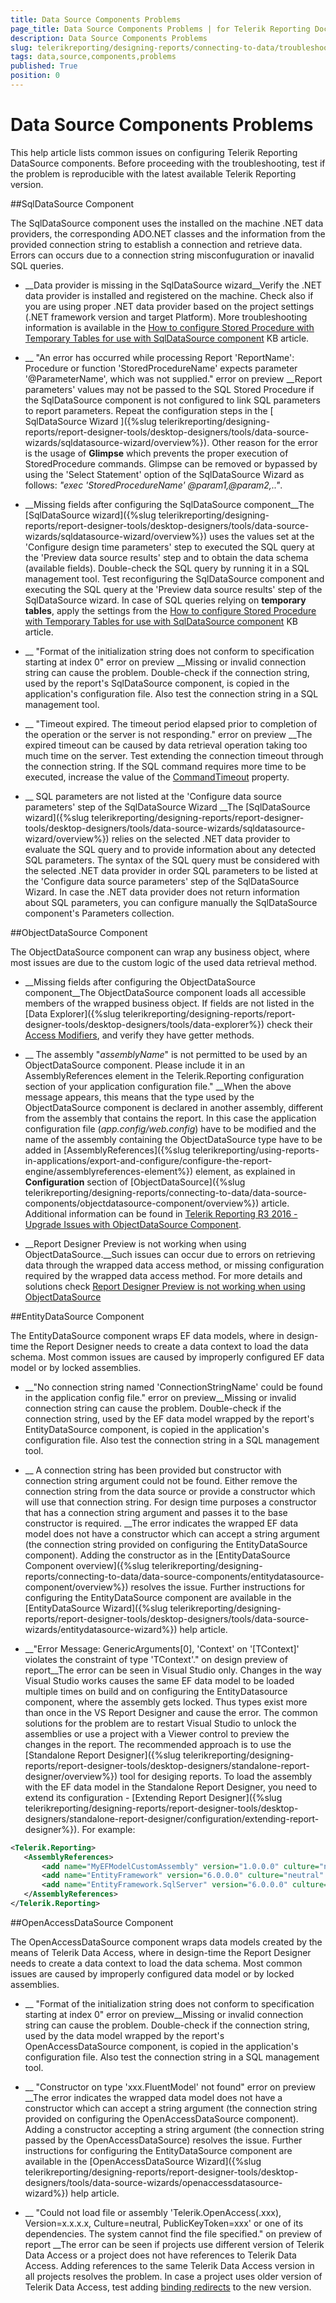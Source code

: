 ```yaml
---
title: Data Source Components Problems
page_title: Data Source Components Problems | for Telerik Reporting Documentation
description: Data Source Components Problems
slug: telerikreporting/designing-reports/connecting-to-data/troubleshooting/data-source-components-problems
tags: data,source,components,problems
published: True
position: 0
---
```


# Data Source Components Problems



This help article lists common issues on configuring Telerik Reporting DataSource components.         Before proceeding with the troubleshooting, test if the problem is reproducible with the latest         available Telerik Reporting version.       

##SqlDataSource Component

The SqlDataSource component uses the installed on the machine .NET data providers,           the corresponding ADO.NET classes and the information from the provided connection string           to establish a connection and retrieve data. Errors can occurs due to a connection string           misconfuguration or inavalid SQL queries.         

* __Data provider is missing in the SqlDataSource wizard__Verify the .NET data provider is installed and registered on the machine. Check also if you are using proper .NET data provider               based on the project settings (.NET framework version and target Platform). More troubleshooting information is available in the [How to configure Stored Procedure with Temporary Tables for use with SqlDataSource component](http://www.telerik.com/support/kb/reporting/details/how-to-configure-stored-procedure-with-temporary-tables-for-use-with-sqldatasource-component) KB article.             

* __                 "An error has occurred while processing Report 'ReportName': Procedure or function 'StoredProcedureName' expects parameter                 '@ParameterName', which was not supplied." error on preview               __Report parameters' values may not be passed to the SQL Stored Procedure if the SqlDataSource component is not configured               to link SQL parameters to report parameters. Repeat the configuration steps in the [                 SqlDataSource Wizard               ]({%slug telerikreporting/designing-reports/report-designer-tools/desktop-designers/tools/data-source-wizards/sqldatasource-wizard/overview%}).             Other reason for the error is the usage of __Glimpse__ which prevents the proper execution of StoredProcedure commands.               Glimpse can be removed or bypassed by using the 'Select Statement' option of the SqlDataSource Wizard as follows:               *"exec 'StoredProcedureName' @param1,@param2,.."*.             

* __Missing fields after configuring the SqlDataSource component__The [SqlDataSource wizard]({%slug telerikreporting/designing-reports/report-designer-tools/desktop-designers/tools/data-source-wizards/sqldatasource-wizard/overview%}) uses the values set at the 'Configure design time parameters' step               to executed the SQL query at the 'Preview data source results' step and to obtain the data schema (available fields).               Double-check the SQL query by running it in a SQL management tool. Test reconfiguring the SqlDataSource component and executing the SQL query at the               'Preview data source results' step of the SqlDataSource wizard.               In case of SQL queries relying on __temporary tables__, apply the settings from the [How to configure Stored Procedure with Temporary Tables for use with SqlDataSource component](http://www.telerik.com/support/kb/reporting/details/how-to-configure-stored-procedure-with-temporary-tables-for-use-with-sqldatasource-component) KB article.             

* __                 "Format of the initialization string does not conform to specification starting at index 0" error on preview               __Missing or invalid connection string can cause the problem. Double-check if the connection string,               used by the report's SqlDataSource component, is copied in the application's configuration file.               Also test the connection string in a SQL management tool.             

* __                 "Timeout expired. The timeout period elapsed prior to completion of the operation or the server is not responding."                 error on preview               __The expired timeout can be caused by data retrieval operation taking too much time on the server. Test extending the connection               timeout through the connection string. If the SQL command requires more time to be executed, increase the value of the               [CommandTimeout](/reporting/api/Telerik.Reporting.SqlDataSource#Telerik_Reporting_SqlDataSource_CommandTimeout) property.             

* __                 SQL parameters are not listed at the 'Configure data source parameters' step of the SqlDataSource Wizard               __The [SqlDataSource wizard]({%slug telerikreporting/designing-reports/report-designer-tools/desktop-designers/tools/data-source-wizards/sqldatasource-wizard/overview%}) relies on the selected .NET data provider               to evaluate the SQL query and to provide information about any detected SQL parameters. The syntax of the SQL query must be               considered with the selected .NET data provider in order SQL parameters to be listed at the 'Configure data source parameters'               step of the SqlDataSource Wizard. In case the .NET data provider does not return information about SQL parameters, you can configure               manually the SqlDataSource component's Parameters collection.             



##ObjectDataSource Component

The ObjectDataSource component can wrap any business object, where most issues are due to the custom           logic of the used data retrieval method.         

* __Missing fields after configuring the ObjectDataSource component__The ObjectDataSource component loads all accessible members of the wrapped business object.               If fields are not listed in the [Data Explorer]({%slug telerikreporting/designing-reports/report-designer-tools/desktop-designers/tools/data-explorer%})               check their [Access Modifiers](https://msdn.microsoft.com/en-us/library/ms173121.aspx), and verify they have getter methods.             

* __                 The assembly "*assemblyName*" is not permitted to be used by an ObjectDataSource component.                 Please include it in an AssemblyReferences element in the Telerik.Reporting configuration section of your application configuration file."               __When the above message appears, this means that the type used by the ObjectDataSource component is declared in another assembly,               different from the assembly that contains the report. In this case the application configuration file (*app.config/web.config*)               have to be modified and the name of the assembly containing the ObjectDataSource type have to be added in [AssemblyReferences]({%slug telerikreporting/using-reports-in-applications/export-and-configure/configure-the-report-engine/assemblyreferences-element%}) element,               as explained in __Configuration__ section of [ObjectDataSource]({%slug telerikreporting/designing-reports/connecting-to-data/data-source-components/objectdatasource-component/overview%}) article.             Additional information can be found in [Telerik Reporting R3 2016 - Upgrade Issues with ObjectDataSource Component](http://www.telerik.com/support/kb/reporting/details/telerik-reporting-r3-2016---upgrade-issues-with-objectdatasource-component).             

* __Report Designer Preview is not working when using ObjectDataSource.__Such issues can occur due to errors on retrieving data through the wrapped data access method,               or missing configuration required by the wrapped data access method. For more details and solutions check [Report Designer Preview is not working when using ObjectDataSource](http://www.telerik.com/support/kb/reporting/details/visual-studio-preview-is-not-working-when-using-objectdatasource)



##EntityDataSource Component

The EntityDataSource component wraps EF data models, where in design-time the Report Designer needs to create a data context to load the data schema.           Most common issues are caused by improperly configured EF data model or by locked assemblies.         

* __"No connection string named 'ConnectionStringName' could be found in the application config file." error on preview__Missing or invalid connection string can cause the problem. Double-check if the connection string,               used by the EF data model wrapped by the report's EntityDataSource component, is copied in the application's configuration file.               Also test the connection string in a SQL management tool.             

* __                 A connection string has been provided but constructor with connection string argument could not be found.                 Either remove the connection string from the data source or provide a constructor which will use that connection string.                 For design time purposes a constructor that has a connection string argument and passes it to the base constructor is required.               __The error indicates the wrapped EF data model does not have a constructor which can accept a string argument               (the connection string provided on configuring the EntityDataSource component). Adding the constructor as in the               [EntityDataSource Component overview]({%slug telerikreporting/designing-reports/connecting-to-data/data-source-components/entitydatasource-component/overview%}) resolves the issue.               Further instructions for configuring the EntityDataSource component are available in the               [EntityDataSource Wizard]({%slug telerikreporting/designing-reports/report-designer-tools/desktop-designers/tools/data-source-wizards/entitydatasource-wizard%}) help article.             

* __"Error Message: GenericArguments[0], 'Context' on '[TContext]' violates the constraint of type 'TContext'." on design preview of report__The error can be seen in Visual Studio only. Changes in the way Visual Studio works causes the same EF data model to be loaded multiple               times on build and on configuring the EntityDatasource component, where the assembly gets locked.               Thus types exist more than once in the VS Report Designer and cause the error.             The common solutions for the problem are to restart Visual Studio to unlock the assemblies or use a project with a Viewer control               to preview the changes in the report.             The recommended approach is to use the [Standalone Report Designer]({%slug telerikreporting/designing-reports/report-designer-tools/desktop-designers/standalone-report-designer/overview%}) tool               for desiging reports. To load the assembly with the EF data model in the Standalone Report Designer, you need to extend its               configuration - [Extending Report Designer]({%slug telerikreporting/designing-reports/report-designer-tools/desktop-designers/standalone-report-designer/configuration/extending-report-designer%}). For example:             

	
````XML
<Telerik.Reporting>
   <AssemblyReferences>
       <add name="MyEFModelCustomAssembly" version="1.0.0.0" culture="neutral" publicKeyToken="null" />
       <add name="EntityFramework" version="6.0.0.0" culture="neutral" publicKeyToken="..." />
       <add name="EntityFramework.SqlServer" version="6.0.0.0" culture="neutral" publicKeyToken="..." />
   </AssemblyReferences>
</Telerik.Reporting>
````





##OpenAccessDataSource Component

The OpenAccessDataSource component wraps data models created by the means of Telerik Data Access,           where in design-time the Report Designer needs to create a data context to load the data schema.           Most common issues are caused by improperly configured data model or by locked assemblies.         

* __ "Format of the initialization string does not conform to specification starting at index 0" error on preview__Missing or invalid connection string can cause the problem. Double-check if the connection string,               used by the data model wrapped by the report's OpenAccessDataSource component, is copied in the application's configuration file.               Also test the connection string in a SQL management tool.             

* __                 "Constructor on type 'xxx.FluentModel' not found" error on preview               __The error indicates the wrapped data model does not have a constructor which can accept a string argument               (the connection string provided on configuring the OpenAccessDataSource component). Adding a constructor accepting a string argument               (the connection string passed by the OpenAccessDataSource) resolves the issue.               Further instructions for configuring the EntityDataSource component are available in the               [OpenAccessDataSource Wizard]({%slug telerikreporting/designing-reports/report-designer-tools/desktop-designers/tools/data-source-wizards/openaccessdatasource-wizard%}) help article.             

* __                 "Could not load file or assembly 'Telerik.OpenAccess(.xxx), Version=x.x.x.x, Culture=neutral, PublicKeyToken=xxx'                 or one of its dependencies. The system cannot find the file specified." on preview of report               __The error can be seen if projects use different version of Telerik Data Access or a project does not have references to Telerik Data Access.               Adding references to the same Telerik Data Access version in all projects resolves the problem. In case a project uses older version of               Telerik Data Access, test adding [binding redirects](http://msdn.microsoft.com/en-us/library/7wd6ex19(v=vs.110).aspx) to the new version.             
